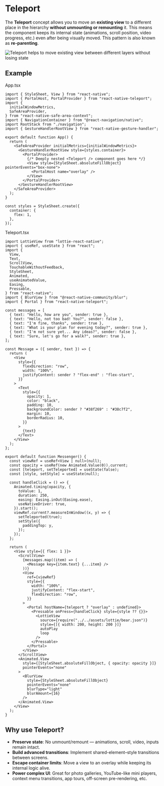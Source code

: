 # Teleport

The **Teleport** concept allows you to move an **existing view** to a different place in the hierarchy **without unmounting or remounting** it. This means the component keeps its internal state (animations, scroll position, video progress, etc.) even after being visually moved. This pattern is also known as **re-parenting**.

![Teleport helps to move existing view between different layers without losing state](/react-native-teleport/pr-preview/pr-25/assets/images/teleport-65785a9f1211bc6992db0cca2993d621.png)

## Example[​](#example "Direct link to Example")

App.tsx

```
import { StyleSheet, View } from "react-native";
import { PortalHost, PortalProvider } from "react-native-teleport";
import {
  initialWindowMetrics,
  SafeAreaProvider,
} from "react-native-safe-area-context";
import { NavigationContainer } from "@react-navigation/native";
import RootStack from "./navigation";
import { GestureHandlerRootView } from "react-native-gesture-handler";

export default function App() {
  return (
    <SafeAreaProvider initialMetrics={initialWindowMetrics}>
      <GestureHandlerRootView style={styles.container}>
        <PortalProvider>
          {/* Deeply nested <Teleport /> component goes here */}
          <View style={StyleSheet.absoluteFillObject} pointerEvents="box-none">
            <PortalHost name="overlay" />
          </View>
        </PortalProvider>
      </GestureHandlerRootView>
    </SafeAreaProvider>
  );
}

const styles = StyleSheet.create({
  container: {
    flex: 1,
  },
});
```

Teleport.tsx

```
import LottieView from "lottie-react-native";
import { useRef, useState } from "react";
import {
  View,
  Text,
  ScrollView,
  TouchableWithoutFeedback,
  StyleSheet,
  Animated,
  useAnimatedValue,
  Easing,
  Pressable,
} from "react-native";
import { BlurView } from "@react-native-community/blur";
import { Portal } from "react-native-teleport";

const messages = [
  { text: "Hello, how are you", sender: true },
  { text: "Hello, not too bad! You?", sender: false },
  { text: "I'm fine, thanks", sender: true },
  { text: "What is your plan for evening today?", sender: true },
  { text: "I'm not sure yet... Any ideas?", sender: false },
  { text: "Sure, let's go for a walk?", sender: true },
];

const Message = ({ sender, text }) => {
  return (
    <View
      style={{
        flexDirection: "row",
        width: "100%",
        justifyContent: sender ? "flex-end" : "flex-start",
      }}
    >
      <Text
        style={{
          opacity: 1,
          color: "black",
          padding: 10,
          backgroundColor: sender ? "#38f269" : "#38c7f2",
          margin: 10,
          borderRadius: 10,
        }}
      >
        {text}
      </Text>
    </View>
  );
};

export default function Messenger() {
  const viewRef = useRef<View | null>(null);
  const opacity = useRef(new Animated.Value(0)).current;
  const [teleport, setTeleported] = useState(false);
  const [style, setStyle] = useState(null);

  const handleClick = () => {
    Animated.timing(opacity, {
      toValue: 1,
      duration: 250,
      easing: Easing.inOut(Easing.ease),
      useNativeDriver: true,
    }).start();
    viewRef.current?.measureInWindow((x, y) => {
      setTeleported(true);
      setStyle({
        paddingTop: y,
      });
    });
  };

  return (
    <View style={{ flex: 1 }}>
      <ScrollView>
        {messages.map((item) => (
          <Message key={item.text} {...item} />
        ))}
        <View
          ref={viewRef}
          style={{
            width: "100%",
            justifyContent: "flex-start",
            flexDirection: "row",
          }}
        >
          <Portal hostName={teleport ? "overlay" : undefined}>
            <Pressable onPress={handleClick} style={style ?? {}}>
              <LottieView
                source={require("../../assets/lottie/bear.json")}
                style={[{ width: 200, height: 200 }]}
                autoPlay
                loop
              />
            </Pressable>
          </Portal>
        </View>
      </ScrollView>
      <Animated.View
        style={[StyleSheet.absoluteFillObject, { opacity: opacity }]}
        pointerEvents="none"
      >
        <BlurView
          style={StyleSheet.absoluteFillObject}
          pointerEvents="none"
          blurType="light"
          blurAmount={16}
        />
      </Animated.View>
    </View>
  );
}
```

## Why use Teleport?[​](#why-use-teleport "Direct link to Why use Teleport?")

* **Preserve state**: No unmount/remount — animations, scroll, video, inputs remain intact.
* **Build advanced transitions**: Implement shared-element–style transitions between screens.
* **Escape container limits**: Move a view to an overlay while keeping its internal logic alive.
* **Power complex UI**: Great for photo galleries, YouTube-like mini players, context menu transitions, app tours, off-screen pre-rendering, etc.
